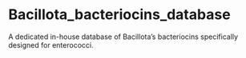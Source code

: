 # Bacillota_bacteriocins_database
A dedicated in-house database of Bacillota’s bacteriocins specifically designed for enterococci.

